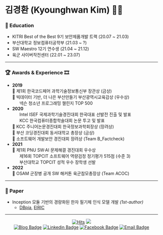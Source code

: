 # 김경환 (Kyounghwan Kim) 👋🏻

### 📖 Education
- KITRI Best of the Best 9기 보안제품개발 트랙 (20.07 ~ 21.03)
- 부산대학교 정보컴퓨터공학부 (21.03 ~ ?)
- SW Maestro 12기 연수생 (21.04 ~ 21.12)
- 육군 사이버작전센터 (22.01 ~ 23.07)

---

### 🏆 Awards & Experience 🎞️
- **2019**
  <br />🥇 제1회 한국코드페어 과학기술정보통신부 장관상 (금상)
  <br />🥇 빅데이터 기반, 더 나은 부산만들기 부산광역시교육감상 (우수상)
  <br />&nbsp;&nbsp;&nbsp;&nbsp;&nbsp;&nbsp;넥슨 청소년 프로그래밍 챌린지 TOP 500
- **2020**
  <br />&nbsp;&nbsp;&nbsp;&nbsp;&nbsp;&nbsp;Intel ISEF 국제과학기술경진대회 한국대표 선발전 진출 및 발표
  <br />&nbsp;&nbsp;&nbsp;&nbsp;&nbsp;&nbsp;KCC 한국컴퓨터종합학술대회 논문 투고 및 발표
  <br />🥉 KCC 주니어논문경진대회 한국정보과학회장상 (장려상)
  <br />🥇 부산 코딩경진대회 동서대학교 총장상 (금상)
  <br />🥉 소프트웨어 개발보안 경진대회 장려상 (Team B_Factcheck)
- **2021**
  <br />🥈 제1회 PNU SW·AI 문제해결 경진대회 우수상
  <br />&nbsp;&nbsp;&nbsp;&nbsp;&nbsp;&nbsp;제16회 TOPCIT 소프트웨어 역량검정 정기평가 515점 (수준 3)
  <br />&nbsp;&nbsp;&nbsp;&nbsp;&nbsp;&nbsp;부산대학교 TOPCIT 성적 우수 장학생 선발
- **2022**
  <br />🥈 OSAM 군장병 공개 SW 해커톤 육군참모총장상 (Team ACOC)

---

### 📄 Paper
- Inception 모듈 기반의 경량화된 한자 필기체 인식 모델 개발 _(1st-author)_
  - [DBpia](http://www.dbpia.co.kr/journal/articleDetail?nodeId=NODE09874847), [EIRIC](https://www.eiric.or.kr/literature/ser_view.php?SnxGubun=INKO&mode=total&searchCate=literature&gu=INME000G0&cmd=qryview&SnxIndxNum=234020&rownum=&totalCnt=2&rownum=2&q1_t=aW5jZXB0aW9uIOuqqOuTiA==&listUrl=L3NlYXJjaC9yZXN1bHQucGhwP1NueEd1YnVuPUlOS08mbW9kZT10b3RhbCZzZWFyY2hDYXRlPWxpdGVyYXR1cmUmcTE9aW5jZXB0aW9uKyVCOCVGMCVCNSVFMiZ4PTAmeT0w&q1=inception+%B8%F0%B5%E2&kci=)
  
---

<div align=center>

[![Hits](https://hits.seeyoufarm.com/api/count/incr/badge.svg?url=https%3A%2F%2Fgithub.com%2Fkyounghwankim&count_bg=%233D8CC8&title_bg=%23555555&icon=&icon_color=%23E7E7E7&title=hits&edge_flat=true)](https://hits.seeyoufarm.com)
![](https://img.shields.io/github/followers/kyounghwankim?style=flat-square)
<br />
[![Blog Badge](http://img.shields.io/badge/-Blog-black?style=flat-square&logo=github&link=https://kyounghwankim.github.io/)](https://kyounghwankim.github.io/)
[![Linkedin Badge](https://img.shields.io/badge/-LinkedIn-blue?style=flat-square&logo=Linkedin&logoColor=white&link=https://www.linkedin.com/in/kyounghwan-kim-1611681b9/)](https://www.linkedin.com/in/kyounghwan-kim-1611681b9/)
[![Facebook Badge](https://img.shields.io/badge/-Facebook-1877f2?style=flat-square&logo=facebook&logoColor=white&link=https://www.facebook.com/kyounghwankim8)](https://www.facebook.com/kyounghwankim8)
[![Email Badge](https://img.shields.io/badge/-Naver%20Mail-brightgreen?style=flat-square&logo=Naver&logoColor=white&link=mailto:kimkh7534@naver.com)](mailto:kimkh7534@naver.com)

</div>

